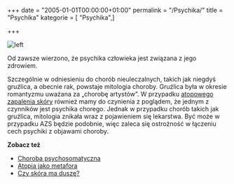 +++
date = "2005-01-01T00:00:00+01:00"
permalink = "/Psychika/"
title = "Psychika"
kategorie = [ "Psychika",]

+++

![](/images/Psychika.png "left")

Od zawsze wierzono, że psychika człowieka jest związana z jego zdrowiem.

Szczególnie w odniesieniu do chorób nieuleczalnych, takich jak niegdyś
gruźlica, a obecnie rak, powstaje mitologia choroby. Gruźlica była
w okresie romantyzmu uważana za „chorobę artystów”. W przypadku [atopowego
zapalenia skóry](/atopedia/atopowe_zapalenie_skóry) również mamy do
czynienia z poglądem, że jednym z czynników jest psychika chorego. Jednak w
przypadku chorób takich jak gruźlica, mitologia znikała wraz z pojawieniem się
lekarstwa. Być może w przypadku AZS będzie podobnie, więc zaleca się ostrożność
w łączeniu cech psychiki z objawami choroby.

**Zobacz też**

-   [Choroba psychosomatyczna](/atopedia/Choroba_psychosomatyczna "wikilink")
-   [Atopia jako metafora](http://www.atopowe-zapalenie.pl/forum/viewtopic.php?t=1407)
-   [Czy skóra ma duszę?](http://www.uroda.com.pl/index.php?option=com_content&task=view&id=140&Itemid=46)
